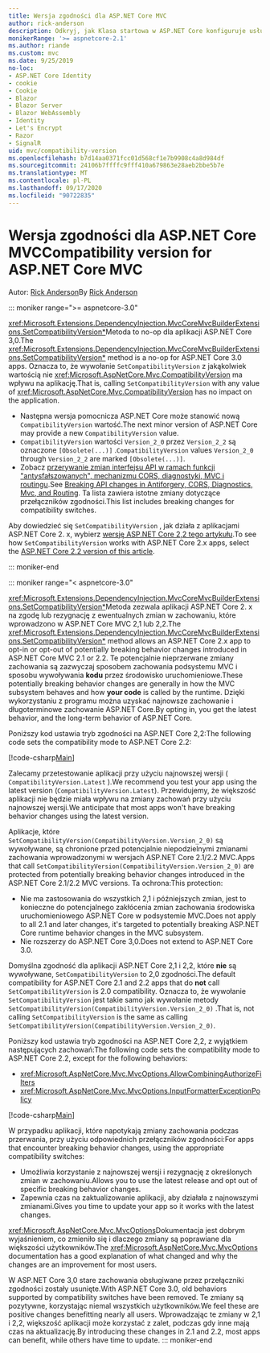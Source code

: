 ```yaml
---
title: Wersja zgodności dla ASP.NET Core MVC
author: rick-anderson
description: Odkryj, jak Klasa startowa w ASP.NET Core konfiguruje usługi i potok żądań aplikacji.
monikerRange: '>= aspnetcore-2.1'
ms.author: riande
ms.custom: mvc
ms.date: 9/25/2019
no-loc:
- ASP.NET Core Identity
- cookie
- Cookie
- Blazor
- Blazor Server
- Blazor WebAssembly
- Identity
- Let's Encrypt
- Razor
- SignalR
uid: mvc/compatibility-version
ms.openlocfilehash: b7d14aa0371fcc01d568cf1e7b9908c4a8d984df
ms.sourcegitcommit: 24106b7ffffc9fff410a679863e28aeb2bbe5b7e
ms.translationtype: MT
ms.contentlocale: pl-PL
ms.lasthandoff: 09/17/2020
ms.locfileid: "90722835"
---
```

# <a name="compatibility-version-for-aspnet-core-mvc"></a><span data-ttu-id="632a9-103">Wersja zgodności dla ASP.NET Core MVC</span><span class="sxs-lookup"><span data-stu-id="632a9-103">Compatibility version for ASP.NET Core MVC</span></span>

<span data-ttu-id="632a9-104">Autor: [Rick Anderson](https://twitter.com/RickAndMSFT)</span><span class="sxs-lookup"><span data-stu-id="632a9-104">By [Rick Anderson](https://twitter.com/RickAndMSFT)</span></span>

::: moniker range=">= aspnetcore-3.0"

<span data-ttu-id="632a9-105"><xref:Microsoft.Extensions.DependencyInjection.MvcCoreMvcBuilderExtensions.SetCompatibilityVersion*>Metoda to no-op dla aplikacji ASP.NET Core 3,0.</span><span class="sxs-lookup"><span data-stu-id="632a9-105">The <xref:Microsoft.Extensions.DependencyInjection.MvcCoreMvcBuilderExtensions.SetCompatibilityVersion*> method is a no-op for ASP.NET Core 3.0 apps.</span></span> <span data-ttu-id="632a9-106">Oznacza to, że wywołanie `SetCompatibilityVersion` z jakąkolwiek wartością nie <xref:Microsoft.AspNetCore.Mvc.CompatibilityVersion> ma wpływu na aplikację.</span><span class="sxs-lookup"><span data-stu-id="632a9-106">That is, calling `SetCompatibilityVersion` with any value of <xref:Microsoft.AspNetCore.Mvc.CompatibilityVersion> has no impact on the application.</span></span>

* <span data-ttu-id="632a9-107">Następna wersja pomocnicza ASP.NET Core może stanowić nową `CompatibilityVersion` wartość.</span><span class="sxs-lookup"><span data-stu-id="632a9-107">The next minor version of ASP.NET Core may provide a new `CompatibilityVersion` value.</span></span>
* <span data-ttu-id="632a9-108">`CompatibilityVersion` wartości `Version_2_0` przez `Version_2_2` są oznaczone `[Obsolete(...)]` .</span><span class="sxs-lookup"><span data-stu-id="632a9-108">`CompatibilityVersion` values `Version_2_0` through `Version_2_2` are marked `[Obsolete(...)]`.</span></span>
* <span data-ttu-id="632a9-109">Zobacz [przerywanie zmian interfejsu API w ramach funkcji "antysfałszowanych", mechanizmu CORS, diagnostyki, MVC i routingu](https://github.com/aspnet/Announcements/issues/387).</span><span class="sxs-lookup"><span data-stu-id="632a9-109">See [Breaking API changes in Antiforgery, CORS, Diagnostics, Mvc, and Routing](https://github.com/aspnet/Announcements/issues/387).</span></span> <span data-ttu-id="632a9-110">Ta lista zawiera istotne zmiany dotyczące przełączników zgodności.</span><span class="sxs-lookup"><span data-stu-id="632a9-110">This list includes breaking changes for compatibility switches.</span></span>

<span data-ttu-id="632a9-111">Aby dowiedzieć się `SetCompatibilityVersion` , jak działa z aplikacjami ASP.NET Core 2. x, wybierz [wersję ASP.NET Core 2,2 tego artykułu](?view=aspnetcore-2.2).</span><span class="sxs-lookup"><span data-stu-id="632a9-111">To see how `SetCompatibilityVersion` works with ASP.NET Core 2.x apps, select the [ASP.NET Core 2.2 version of this article](?view=aspnetcore-2.2).</span></span>

::: moniker-end

::: moniker range="< aspnetcore-3.0"

<span data-ttu-id="632a9-112"><xref:Microsoft.Extensions.DependencyInjection.MvcCoreMvcBuilderExtensions.SetCompatibilityVersion*>Metoda zezwala aplikacji ASP.NET Core 2. x na zgodę lub rezygnację z ewentualnych zmian w zachowaniu, które wprowadzono w ASP.NET Core MVC 2,1 lub 2,2.</span><span class="sxs-lookup"><span data-stu-id="632a9-112">The <xref:Microsoft.Extensions.DependencyInjection.MvcCoreMvcBuilderExtensions.SetCompatibilityVersion*> method allows an ASP.NET Core 2.x app to opt-in or opt-out of potentially breaking behavior changes introduced in ASP.NET Core MVC 2.1 or 2.2.</span></span> <span data-ttu-id="632a9-113">Te potencjalnie nieprzerwane zmiany zachowania są zazwyczaj sposobem zachowania podsystemu MVC i sposobu wywoływania **kodu** przez środowisko uruchomieniowe.</span><span class="sxs-lookup"><span data-stu-id="632a9-113">These potentially breaking behavior changes are generally in how the MVC subsystem behaves and how **your code** is called by the runtime.</span></span> <span data-ttu-id="632a9-114">Dzięki wykorzystaniu z programu można uzyskać najnowsze zachowanie i długoterminowe zachowanie ASP.NET Core.</span><span class="sxs-lookup"><span data-stu-id="632a9-114">By opting in, you get the latest behavior, and the long-term behavior of ASP.NET Core.</span></span>

<span data-ttu-id="632a9-115">Poniższy kod ustawia tryb zgodności na ASP.NET Core 2,2:</span><span class="sxs-lookup"><span data-stu-id="632a9-115">The following code sets the compatibility mode to ASP.NET Core 2.2:</span></span>

[!code-csharp[Main](compatibility-version/samples/2.x/CompatibilityVersionSample/Startup.cs?name=snippet1)]

<span data-ttu-id="632a9-116">Zalecamy przetestowanie aplikacji przy użyciu najnowszej wersji ( `CompatibilityVersion.Latest` ).</span><span class="sxs-lookup"><span data-stu-id="632a9-116">We recommend you test your app using the latest version (`CompatibilityVersion.Latest`).</span></span> <span data-ttu-id="632a9-117">Przewidujemy, że większość aplikacji nie będzie miała wpływu na zmiany zachowań przy użyciu najnowszej wersji.</span><span class="sxs-lookup"><span data-stu-id="632a9-117">We anticipate that most apps won't have breaking behavior changes using the latest version.</span></span>

<span data-ttu-id="632a9-118">Aplikacje, które `SetCompatibilityVersion(CompatibilityVersion.Version_2_0)` są wywoływane, są chronione przed potencjalnie niepodzielnymi zmianami zachowania wprowadzonymi w wersjach ASP.NET Core 2.1/2.2 MVC.</span><span class="sxs-lookup"><span data-stu-id="632a9-118">Apps that call `SetCompatibilityVersion(CompatibilityVersion.Version_2_0)` are protected from potentially breaking behavior changes introduced in the ASP.NET Core 2.1/2.2 MVC versions.</span></span> <span data-ttu-id="632a9-119">Ta ochrona:</span><span class="sxs-lookup"><span data-stu-id="632a9-119">This protection:</span></span>

* <span data-ttu-id="632a9-120">Nie ma zastosowania do wszystkich 2,1 i późniejszych zmian, jest to konieczne do potencjalnego zakłócenia zmian zachowania środowiska uruchomieniowego ASP.NET Core w podsystemie MVC.</span><span class="sxs-lookup"><span data-stu-id="632a9-120">Does not apply to all 2.1 and later changes, it's targeted to potentially breaking ASP.NET Core runtime behavior changes in the MVC subsystem.</span></span>
* <span data-ttu-id="632a9-121">Nie rozszerzy do ASP.NET Core 3,0.</span><span class="sxs-lookup"><span data-stu-id="632a9-121">Does not extend to ASP.NET Core 3.0.</span></span>

<span data-ttu-id="632a9-122">Domyślna zgodność dla aplikacji ASP.NET Core 2,1 i 2,2, które **nie** są wywoływane, `SetCompatibilityVersion` to 2,0 zgodności.</span><span class="sxs-lookup"><span data-stu-id="632a9-122">The default compatibility for ASP.NET Core 2.1 and 2.2 apps that do **not** call `SetCompatibilityVersion` is 2.0 compatibility.</span></span> <span data-ttu-id="632a9-123">Oznacza to, że wywołanie `SetCompatibilityVersion` jest takie samo jak wywołanie metody `SetCompatibilityVersion(CompatibilityVersion.Version_2_0)` .</span><span class="sxs-lookup"><span data-stu-id="632a9-123">That is, not calling `SetCompatibilityVersion` is the same as calling `SetCompatibilityVersion(CompatibilityVersion.Version_2_0)`.</span></span>

<span data-ttu-id="632a9-124">Poniższy kod ustawia tryb zgodności na ASP.NET Core 2,2, z wyjątkiem następujących zachowań:</span><span class="sxs-lookup"><span data-stu-id="632a9-124">The following code sets the compatibility mode to ASP.NET Core 2.2, except for the following behaviors:</span></span>

* <xref:Microsoft.AspNetCore.Mvc.MvcOptions.AllowCombiningAuthorizeFilters>
* <xref:Microsoft.AspNetCore.Mvc.MvcOptions.InputFormatterExceptionPolicy>

[!code-csharp[Main](compatibility-version/samples/2.x/CompatibilityVersionSample/Startup2.cs?name=snippet1)]

<span data-ttu-id="632a9-125">W przypadku aplikacji, które napotykają zmiany zachowania podczas przerwania, przy użyciu odpowiednich przełączników zgodności:</span><span class="sxs-lookup"><span data-stu-id="632a9-125">For apps that encounter breaking behavior changes, using the appropriate compatibility switches:</span></span>

* <span data-ttu-id="632a9-126">Umożliwia korzystanie z najnowszej wersji i rezygnację z określonych zmian w zachowaniu.</span><span class="sxs-lookup"><span data-stu-id="632a9-126">Allows you to use the latest release and opt out of specific breaking behavior changes.</span></span>
* <span data-ttu-id="632a9-127">Zapewnia czas na zaktualizowanie aplikacji, aby działała z najnowszymi zmianami.</span><span class="sxs-lookup"><span data-stu-id="632a9-127">Gives you time to update your app so it works with the latest changes.</span></span>

<span data-ttu-id="632a9-128"><xref:Microsoft.AspNetCore.Mvc.MvcOptions>Dokumentacja jest dobrym wyjaśnieniem, co zmieniło się i dlaczego zmiany są poprawiane dla większości użytkowników.</span><span class="sxs-lookup"><span data-stu-id="632a9-128">The <xref:Microsoft.AspNetCore.Mvc.MvcOptions> documentation has a good explanation of what changed and why the changes are an improvement for most users.</span></span>

<span data-ttu-id="632a9-129">W ASP.NET Core 3,0 stare zachowania obsługiwane przez przełączniki zgodności zostały usunięte.</span><span class="sxs-lookup"><span data-stu-id="632a9-129">With ASP.NET Core 3.0, old behaviors supported by compatibility switches have been removed.</span></span> <span data-ttu-id="632a9-130">Te zmiany są pozytywne, korzystając niemal wszystkich użytkowników.</span><span class="sxs-lookup"><span data-stu-id="632a9-130">We feel these are positive changes benefitting nearly all users.</span></span> <span data-ttu-id="632a9-131">Wprowadzając te zmiany w 2,1 i 2,2, większość aplikacji może korzystać z zalet, podczas gdy inne mają czas na aktualizację.</span><span class="sxs-lookup"><span data-stu-id="632a9-131">By introducing these changes in 2.1 and 2.2, most apps can benefit, while others have time to update.</span></span>
::: moniker-end